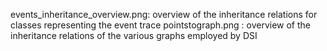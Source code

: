 events_inheritance_overview.png: overview of the inheritance relations for classes representing the event trace
pointstograph.png              : overview of the inheritance relations of the various graphs employed by DSI
